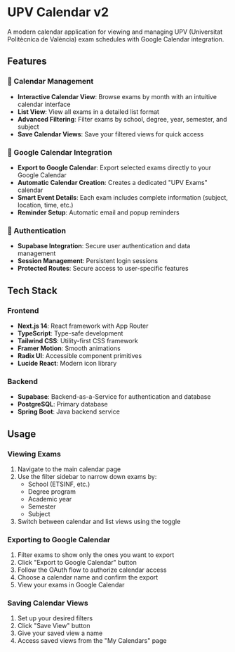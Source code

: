 # UPV Calendar v2

A modern calendar application for viewing and managing UPV (Universitat Politècnica de València) exam schedules with Google Calendar integration.

## Features

### 📅 Calendar Management
- **Interactive Calendar View**: Browse exams by month with an intuitive calendar interface
- **List View**: View all exams in a detailed list format
- **Advanced Filtering**: Filter exams by school, degree, year, semester, and subject
- **Save Calendar Views**: Save your filtered views for quick access

### 🔗 Google Calendar Integration
- **Export to Google Calendar**: Export selected exams directly to your Google Calendar
- **Automatic Calendar Creation**: Creates a dedicated "UPV Exams" calendar
- **Smart Event Details**: Each exam includes complete information (subject, location, time, etc.)
- **Reminder Setup**: Automatic email and popup reminders

### 🔐 Authentication
- **Supabase Integration**: Secure user authentication and data management
- **Session Management**: Persistent login sessions
- **Protected Routes**: Secure access to user-specific features

## Tech Stack

### Frontend
- **Next.js 14**: React framework with App Router
- **TypeScript**: Type-safe development
- **Tailwind CSS**: Utility-first CSS framework
- **Framer Motion**: Smooth animations
- **Radix UI**: Accessible component primitives
- **Lucide React**: Modern icon library

### Backend
- **Supabase**: Backend-as-a-Service for authentication and database
- **PostgreSQL**: Primary database
- **Spring Boot**: Java backend service 

## Usage

### Viewing Exams
1. Navigate to the main calendar page
2. Use the filter sidebar to narrow down exams by:
   - School (ETSINF, etc.)
   - Degree program
   - Academic year
   - Semester
   - Subject
3. Switch between calendar and list views using the toggle

### Exporting to Google Calendar
1. Filter exams to show only the ones you want to export
2. Click "Export to Google Calendar" button
3. Follow the OAuth flow to authorize calendar access
4. Choose a calendar name and confirm the export
5. View your exams in Google Calendar

### Saving Calendar Views
1. Set up your desired filters
2. Click "Save View" button
3. Give your saved view a name
4. Access saved views from the "My Calendars" page

